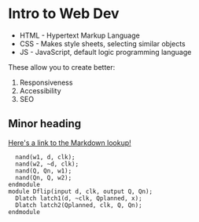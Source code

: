 # Intro to Web Dev

* HTML - Hypertext Markup Language
* CSS - Makes style sheets, selecting similar objects
* JS - JavaScript, default logic programming language

These allow you to create better:
1. Responsiveness
2. Accessibility
3. SEO

## Minor heading

[Here's a link to the Markdown lookup!](https://markdownlivepreview.com/)

``` module Dlatch(input d, clk, output Q, Qn);
  nand(w1, d, clk);
  nand(w2, ~d, clk);
  nand(Q, Qn, w1);
  nand(Qn, Q, w2);
endmodule
module Dflip(input d, clk, output Q, Qn);
  Dlatch latch1(d, ~clk, Qplanned, x);
  Dlatch latch2(Qplanned, clk, Q, Qn);
endmodule
```
